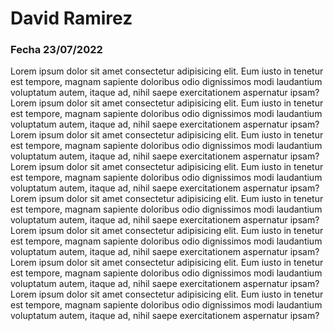 <h1>David Ramirez</hi>
<h3>Fecha 23/07/2022</h3>
<body>
<p>Lorem ipsum dolor sit amet consectetur adipisicing elit. Eum iusto in tenetur est tempore, magnam sapiente doloribus odio dignissimos modi laudantium voluptatum autem, itaque ad, nihil saepe exercitationem aspernatur ipsam?
Lorem ipsum dolor sit amet consectetur adipisicing elit. Eum iusto in tenetur est tempore, magnam sapiente doloribus odio dignissimos modi laudantium voluptatum autem, itaque ad, nihil saepe exercitationem aspernatur ipsam?
Lorem ipsum dolor sit amet consectetur adipisicing elit. Eum iusto in tenetur est tempore, magnam sapiente doloribus odio dignissimos modi laudantium voluptatum autem, itaque ad, nihil saepe exercitationem aspernatur ipsam?
Lorem ipsum dolor sit amet consectetur adipisicing elit. Eum iusto in tenetur est tempore, magnam sapiente doloribus odio dignissimos modi laudantium voluptatum autem, itaque ad, nihil saepe exercitationem aspernatur ipsam?
Lorem ipsum dolor sit amet consectetur adipisicing elit. Eum iusto in tenetur est tempore, magnam sapiente doloribus odio dignissimos modi laudantium voluptatum autem, itaque ad, nihil saepe exercitationem aspernatur ipsam?
Lorem ipsum dolor sit amet consectetur adipisicing elit. Eum iusto in tenetur est tempore, magnam sapiente doloribus odio dignissimos modi laudantium voluptatum autem, itaque ad, nihil saepe exercitationem aspernatur ipsam?
Lorem ipsum dolor sit amet consectetur adipisicing elit. Eum iusto in tenetur est tempore, magnam sapiente doloribus odio dignissimos modi laudantium voluptatum autem, itaque ad, nihil saepe exercitationem aspernatur ipsam?
Lorem ipsum dolor sit amet consectetur adipisicing elit. Eum iusto in tenetur est tempore, magnam sapiente doloribus odio dignissimos modi laudantium voluptatum autem, itaque ad, nihil saepe exercitationem aspernatur ipsam?
</p>
</body>
